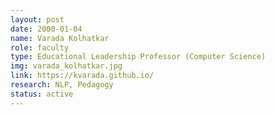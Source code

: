 ```yaml
---
layout: post
date: 2000-01-04
name: Varada Kolhatkar
role: faculty
type: Educational Leadership Professor (Computer Science)
img: varada_kolhatkar.jpg
link: https://kvarada.github.io/
research: NLP, Pedagogy
status: active
---
```

